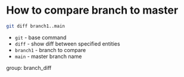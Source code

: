 # How to compare branch to master

```bash
git diff branch1..main
```

- `git` - base command
- `diff` - show diff between specified entities
- `branch1` - branch to compare
- `main` - master branch name

group: branch_diff


